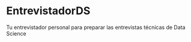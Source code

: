 # EntrevistadorDS
Tu entrevistador personal para preparar las entrevistas técnicas de Data Science 
